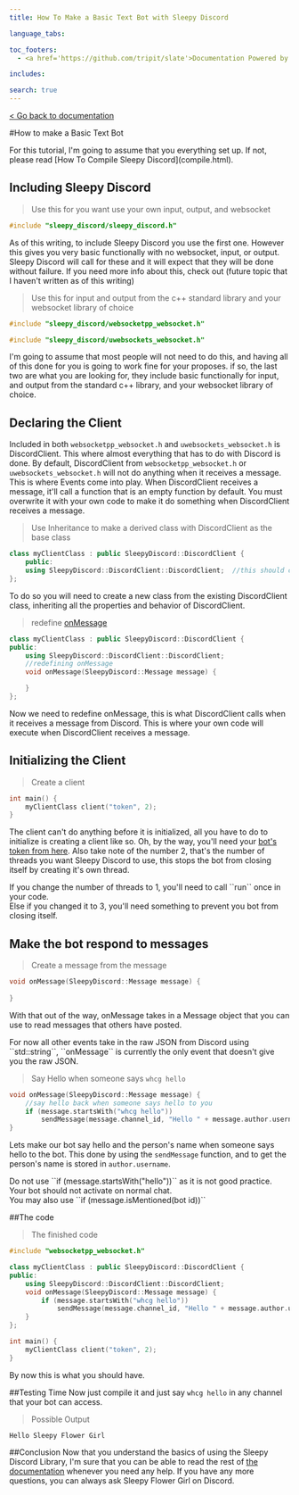 ```yaml
---
title: How To Make a Basic Text Bot with Sleepy Discord

language_tabs:

toc_footers:
  - <a href='https://github.com/tripit/slate'>Documentation Powered by Slate</a>

includes:

search: true
---
```

[< Go back to documentation](documentation.html)

#How to make a Basic Text Bot

<aside class="notice">
For this tutorial, I'm going to assume that you everything set up. If not, please read [How To Compile Sleepy Discord](compile.html).
</aside>

## Including Sleepy Discord
>Use this for you want use your own input, output, and websocket

```cpp
#include "sleepy_discord/sleepy_discord.h"
```
As of this writing, to include Sleepy Discord you use the first one.
However this gives you very basic functionally with no websocket, input, or output. Sleepy Discord will call for these and it will expect that they will be done without failure. If you need more info about this, check out (future topic that I haven't written as of this writing)

>Use this for input and output from the c++ standard library and your websocket library of choice

```cpp
#include "sleepy_discord/websocketpp_websocket.h"
```
```cpp
#include "sleepy_discord/uwebsockets_websocket.h"
```
I'm going to assume that most people will not need to do this, and having all of this done for you is going to work fine for your proposes.
if so, the last two are what you are looking for, they include basic functionally for input, and output from the standard c++ library, and your websocket library of choice.

## Declaring the Client
Included in both ``websocketpp_websocket.h`` and ``uwebsockets_websocket.h`` is DiscordClient. This where almost everything that has to do with Discord is done.
By default, DiscordClient from ``websocketpp_websocket.h`` or ``uwebsockets_websocket.h`` will not do anything when it receives a message. This is where Events come into play.
When DiscordClient receives a message, it'll call a function that is an empty function by default. You must overwrite it with your own code to make it do something when DiscordClient receives a message.

>Use Inheritance to make a derived class with DiscordClient as the base class

```cpp
class myClientClass : public SleepyDiscord::DiscordClient {
	public:
	using SleepyDiscord::DiscordClient::DiscordClient;  //this should call the DiscordClient constructor
};
```
To do so you will need to create a new class from the existing DiscordClient class, inheriting all the properties and behavior of DiscordClient.

>redefine [onMessage](documentation.html#onmessage)

```cpp
class myClientClass : public SleepyDiscord::DiscordClient {
public:
	using SleepyDiscord::DiscordClient::DiscordClient;
	//redefining onMessage
	void onMessage(SleepyDiscord::Message message) {

	}
};
```
Now we need to redefine onMessage, this is what DiscordClient calls when it receives a message from Discord. This is where your own code will execute when DiscordClient receives a message.

## Initializing the Client
>Create a client

```cpp
int main() {
	myClientClass client("token", 2);
}
```
The client can't do anything before it is initialized, all you have to do to initialize is creating a client like so. Oh, by the way, you'll need your [bot's token from here](https://discordapp.com/developers/applications/me). Also take note of the number 2, that's the number of threads you want Sleepy Discord to use, this stops the bot from closing itself by creating it's own thread.

<aside class="success">
 If you change the number of threads to 1, you'll need to call ``run`` once in your code.<br>
 Else if you changed it to 3, you'll need something to prevent you bot from closing itself.
</aside>

## Make the bot respond to messages
>Create a message from the message

```cpp
void onMessage(SleepyDiscord::Message message) {
	
}
```
With that out of the way, onMessage takes in a Message object that you can use to read messages that others have posted.
<aside class="notice">
For now all other events take in the raw JSON from Discord using ``std::string``, ``onMessage`` is currently the only event that doesn't give you the raw JSON.
</aside>

>Say Hello when someone says ``whcg hello``

```cpp
void onMessage(SleepyDiscord::Message message) {
	//say hello back when someone says hello to you
	if (message.startsWith("whcg hello"))
		sendMessage(message.channel_id, "Hello " + message.author.username);
}
```

Lets make our bot say hello and the person's name when someone says hello to the bot. This done by using the ``sendMessage`` function, and to get the person's name is stored in ``author.username``.
<aside class="warning">
Do not use ``if (message.startsWith("hello"))`` as it is not good practice. Your bot should not activate on normal chat.
</aside>
<aside class="success">
You may also use ``if (message.isMentioned(bot id))``
</aside>

##The code
>The finished code

```cpp
#include "websocketpp_websocket.h"

class myClientClass : public SleepyDiscord::DiscordClient {
public:
	using SleepyDiscord::DiscordClient::DiscordClient;
	void onMessage(SleepyDiscord::Message message) {
		if (message.startsWith("whcg hello"))
			sendMessage(message.channel_id, "Hello " + message.author.username);
	}
};

int main() {
	myClientClass client("token", 2);
}
```

By now this is what you should have.

##Testing Time
Now just compile it and just say ``whcg hello`` in any channel that your bot can access.
>Possible Output

```shell
Hello Sleepy Flower Girl
```

##Conclusion
Now that you understand the basics of using the Sleepy Discord Library, I'm sure that you can be able to read the rest of [the documentation](documentation.html) whenever you need any help. If you have any more questions, you can always ask Sleepy Flower Girl on Discord.